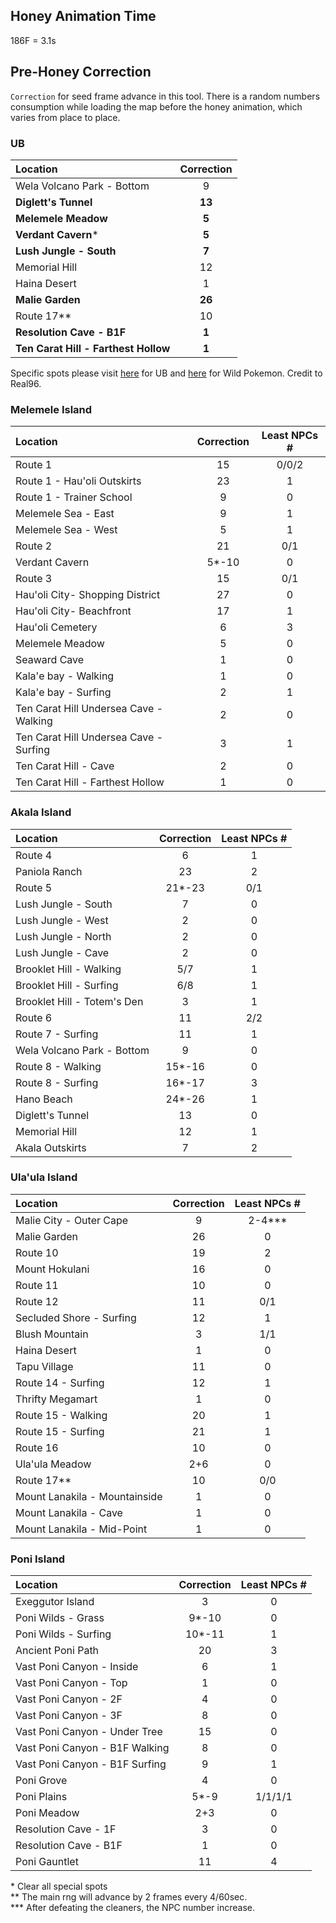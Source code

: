 ## Honey Animation Time 
186F = 3.1s

## Pre-Honey Correction
`Correction` for seed frame advance in this tool. There is a random numbers consumption while loading the map before the honey animation, which varies from place to place.  

### UB
| Location                             | Correction |
| :----------------------------------- | :--------: |
| Wela Volcano Park - Bottom           |     9      |
| **Diglett's Tunnel**                 |   **13**   |
| **Melemele Meadow**                  |   **5**    |
| **Verdant Cavern***                  |   **5**    |
| **Lush Jungle - South**              |   **7**    |
| Memorial Hill                        |     12     |
| Haina Desert                         |     1      |
| **Malie Garden**                     |   **26**   |
| Route 17\*\*                         |     10     |
| **Resolution Cave - B1F**            |   **1**    |
| **Ten Carat Hill - Farthest Hollow** |   **1**    |

Specific spots please visit [here](UB%20Rate%20and%20Spots.md) for UB and [here](http://pokerng.forumcommunity.net/?t=59613020) for Wild Pokemon. Credit to Real96.

### Melemele Island

| Location                               | Correction | Least NPCs # |
| :------------------------------------- | :--------: | :----------: |
| Route 1                                |     15     |    0/0/2     |
| Route 1 - Hau'oli Outskirts            |     23     |      1       |
| Route 1 - Trainer School               |     9      |      0       |
| Melemele Sea - East                    |     9      |      1       |
| Melemele Sea - West                    |     5      |      1       |
| Route 2                                |     21     |     0/1      |
| Verdant Cavern                         |   5*-10    |      0       |
| Route 3                                |     15     |     0/1      |
| Hau'oli City- Shopping District        |     27     |      0       |
| Hau'oli City- Beachfront               |     17     |      1       |
| Hau'oli Cemetery                       |     6      |      3       |
| Melemele Meadow                        |     5      |      0       |
| Seaward Cave                           |     1      |      0       |
| Kala'e bay - Walking                   |     1      |      0       |
| Kala'e bay - Surfing                   |     2      |      1       |
| Ten Carat Hill Undersea Cave - Walking |     2      |      0       |
| Ten Carat Hill Undersea Cave - Surfing |     3      |      1       |
| Ten Carat Hill - Cave                  |     2      |      0       |
| Ten Carat Hill - Farthest Hollow       |     1      |      0       |

### Akala Island
| Location                    | Correction | Least NPCs # |
| :-------------------------- | :--------: | :----------: |
| Route 4                     |     6      |      1       |
| Paniola Ranch               |     23     |      2       |
| Route 5                     |   21*-23   |     0/1      |
| Lush Jungle - South         |     7      |      0       |
| Lush Jungle - West          |     2      |      0       |
| Lush Jungle - North         |     2      |      0       |
| Lush Jungle - Cave          |     2      |      0       |
| Brooklet Hill - Walking     |    5/7     |      1       |
| Brooklet Hill - Surfing     |    6/8     |      1       |
| Brooklet Hill - Totem's Den |     3      |      1       |
| Route 6                     |     11     |     2/2      |
| Route 7 - Surfing           |     11     |      1       |
| Wela Volcano Park - Bottom  |     9      |      0       |
| Route 8 - Walking           |   15*-16   |      0       |
| Route 8 - Surfing           |   16*-17   |      3       |
| Hano Beach                  |   24*-26   |      1       |
| Diglett's Tunnel            |     13     |      0       |
| Memorial Hill               |     12     |      1       |
| Akala Outskirts             |     7      |      2       |

### Ula'ula Island
| Location                      | Correction | Least NPCs # |
| :---------------------------- | :--------: | :----------: |
| Malie City - Outer Cape       |     9      |  2-4\*\*\*   |
| Malie Garden                  |     26     |      0       |
| Route 10                      |     19     |      2       |
| Mount Hokulani                |     16     |      0       |
| Route 11                      |     10     |      0       |
| Route 12                      |     11     |     0/1      |
| Secluded Shore - Surfing      |     12     |      1       |
| Blush Mountain                |     3      |     1/1      |
| Haina Desert                  |     1      |      0       |
| Tapu Village                  |     11     |      0       |
| Route 14 - Surfing            |     12     |      1       |
| Thrifty Megamart              |     1      |      0       |
| Route 15 - Walking            |     20     |      1       |
| Route 15 - Surfing            |     21     |      1       |
| Route 16                      |     10     |      0       |
| Ula'ula Meadow                |    2+6     |      0       |
| Route 17\*\*                  |     10     |     0/0      |
| Mount Lanakila - Mountainside |     1      |      0       |
| Mount Lanakila - Cave         |     1      |      0       |
| Mount Lanakila - Mid-Point    |     1      |      0       |

### Poni Island
| Location                       | Correction | Least NPCs # |
| :----------------------------- | :--------: | :----------: |
| Exeggutor Island               |     3      |      0       |
| Poni Wilds - Grass             |   9*-10    |      0       |
| Poni Wilds - Surfing           |   10*-11   |      1       |
| Ancient Poni Path              |     20     |      3       |
| Vast Poni Canyon - Inside      |     6      |      1       |
| Vast Poni Canyon - Top         |     1      |      0       |
| Vast Poni Canyon - 2F          |     4      |      0       |
| Vast Poni Canyon - 3F          |     8      |      0       |
| Vast Poni Canyon - Under Tree  |     15     |      0       |
| Vast Poni Canyon - B1F Walking |     8      |      0       |
| Vast Poni Canyon - B1F Surfing |     9      |      1       |
| Poni Grove                     |     4      |      0       |
| Poni Plains                    |    5*-9    |   1/1/1/1    |
| Poni Meadow                    |    2+3     |      0       |
| Resolution Cave - 1F           |     3      |      0       |
| Resolution Cave - B1F          |     1      |      0       |
| Poni Gauntlet                  |     11     |      4       |

\* Clear all special spots  
\*\* The main rng will advance by 2 frames every 4/60sec.  
\*\*\* After defeating the cleaners, the NPC number increase.
